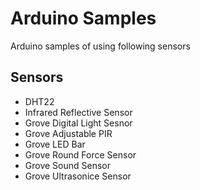 # Arduino Samples
Arduino samples of using following sensors

## Sensors
- DHT22
- Infrared Reflective Sensor
- Grove Digital Light Sesnor
- Grove Adjustable PIR
- Grove LED Bar
- Grove Round Force Sensor
- Grove Sound Sensor
- Grove Ultrasonice Sensor
